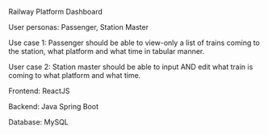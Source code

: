 Railway Platform Dashboard
 
User personas: Passenger, Station Master
 
Use case 1: Passenger should be able to view-only a list of trains coming to the station, what platform and what time in tabular manner.
 
User case 2: Station master should be able to input AND edit what train is coming to what platform and what time.


Frontend: ReactJS

Backend: Java Spring Boot

Database: MySQL
